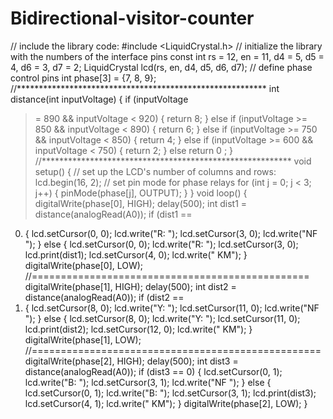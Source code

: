 # Bidirectional-visitor-counter
// include the library code:
#include <LiquidCrystal.h>
// initialize the library with the numbers of the interface pins const
int rs = 12, en = 11, d4 = 5, d5 = 4, d6 = 3, d7 = 2;
LiquidCrystal lcd(rs, en, d4, d5, d6, d7);
// define phase control pins int
phase[3] = {7, 8, 9};
//*********************************************************
int distance(int inputVoltage) { if (inputVoltage
>= 890 && inputVoltage < 920) { return 8;
 }
 else if (inputVoltage >= 850 && inputVoltage < 890) {
return 6;
 }
 else if (inputVoltage >= 750 && inputVoltage < 850) {
 return 4;
 }
 else if (inputVoltage >= 600 && inputVoltage < 750) {
return 2;
 }
 else return 0 ;
}
//*********************************************************
void setup() {
 // set up the LCD's number of columns and rows:
 lcd.begin(16, 2);
 // set pin mode for phase relays
 for (int j = 0; j < 3; j++) {
 pinMode(phase[j], OUTPUT);
 }
}
void loop() { digitalWrite(phase[0],
HIGH); delay(500); int dist1 =
distance(analogRead(A0)); if (dist1 ==
0) { lcd.setCursor(0, 0);
lcd.write("R: "); lcd.setCursor(3, 0);
lcd.write("NF ");
 }
 else {
lcd.setCursor(0, 0);
lcd.write("R: ");
lcd.setCursor(3, 0);
lcd.print(dist1);
lcd.setCursor(4, 0);
lcd.write(" KM");
 }
 digitalWrite(phase[0], LOW);
 //================================================
 digitalWrite(phase[1], HIGH);
delay(500); int dist2 =
distance(analogRead(A0)); if (dist2 ==
0) { lcd.setCursor(8, 0);
lcd.write("Y: "); lcd.setCursor(11, 0);
lcd.write("NF ");
 }
 else {
lcd.setCursor(8, 0);
lcd.write("Y: ");
lcd.setCursor(11, 0);
lcd.print(dist2);
lcd.setCursor(12, 0);
lcd.write(" KM");
 }
 digitalWrite(phase[1], LOW);
 //==================================================
 digitalWrite(phase[2], HIGH);
delay(500); int dist3 =
distance(analogRead(A0)); if (dist3
== 0) {
 lcd.setCursor(0, 1);
lcd.write("B: ");
lcd.setCursor(3, 1);
lcd.write("NF ");
 }
 else {
lcd.setCursor(0, 1);
lcd.write("B: ");
lcd.setCursor(3, 1);
lcd.print(dist3);
lcd.setCursor(4, 1);
lcd.write(" KM");
 }
 digitalWrite(phase[2], LOW);
} 

